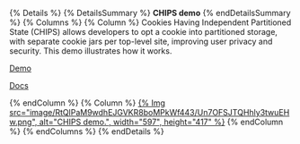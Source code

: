 {% Details %}
{% DetailsSummary %}
**CHIPS demo**
{% endDetailsSummary %}
{% Columns %}
{% Column %}
Cookies Having Independent Partitioned State (CHIPS) allows developers to opt a cookie into partitioned storage, with separate cookie jars per top-level site, improving user privacy and security. This demo illustrates how it works.

[Demo](https://chips-site-a.glitch.me/)

[Docs](/docs/privacy-sandbox/chips/)

{% endColumn %}
{% Column %}
<a href="https://chips-site-a.glitch.me/">{% Img src="image/RtQlPaM9wdhEJGVKR8boMPkWf443/Un7OFSJTQHhly3twuEHw.png", alt="CHIPS demo.", width="597", height="417" %}</a>
{% endColumn %}
{% endColumns %}
{% endDetails %}

